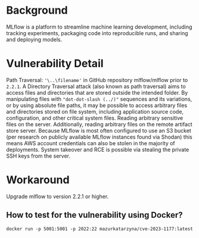 # Background
MLflow is a platform to streamline machine learning development, including tracking experiments, packaging code into reproducible runs, and sharing and deploying models.

# Vulnerability Detail
Path Traversal: `'\..\filename'` in GitHub repository mlflow/mlflow prior to `2.2.1`.  A Directory Traversal attack (also known as path traversal) aims to access files and directories that are stored outside the intended folder. By manipulating files with `"dot-dot-slash (../)"` sequences and its variations, or by using absolute file paths, it may be possible to access arbitrary files and directories stored on file system, including application source code, configuration, and other critical system files. Reading arbitrary sensitive files on the server. Additionally, reading arbitrary files on the remote artifact store server. Because MLflow is most often configured to use an S3 bucket (per research on publicly available MLflow instances found via Shodan) this means AWS account credentials can also be stolen in the majority of deployments. System takeover and RCE is possible via stealing the private SSH keys from the server. 

# Workaround
Upgrade mlflow to version 2.2.1 or higher. 


## How to test for the vulnerability using Docker?
```
docker run -p 5001:5001 -p 2022:22 mazurkatarzyna/cve-2023-1177:latest
```

